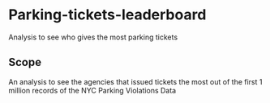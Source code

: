 # Parking-tickets-leaderboard
Analysis to see who gives the most parking tickets

## Scope
An analysis to see the agencies that issued tickets the most out of the first 1 million records of the NYC Parking Violations Data
